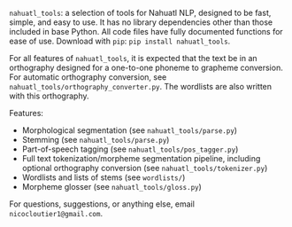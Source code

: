 `nahuatl_tools`: a selection of tools for Nahuatl NLP, designed to be fast, simple, and easy to use. It has no library dependencies other than those included in base Python. All code files have fully documented functions for ease of use. Download with `pip`: `pip install nahuatl_tools`.

For all features of `nahuatl_tools`, it is expected that the text be in an orthography designed for a one-to-one phoneme to grapheme conversion. For automatic orthography conversion, see `nahuatl_tools/orthography_converter.py`. The wordlists are also written with this orthography.

Features:
- Morphological segmentation (see `nahuatl_tools/parse.py`)
- Stemming (see `nahuatl_tools/parse.py`)
- Part-of-speech tagging (see `nahuatl_tools/pos_tagger.py`)
- Full text tokenization/morpheme segmentation pipeline, including optional orthography conversion (see `nahuatl_tools/tokenizer.py`)
- Wordlists and lists of stems (see `wordlists/`)
- Morpheme glosser (see `nahuatl_tools/gloss.py`)

For questions, suggestions, or anything else, email `nicocloutier1@gmail.com`.